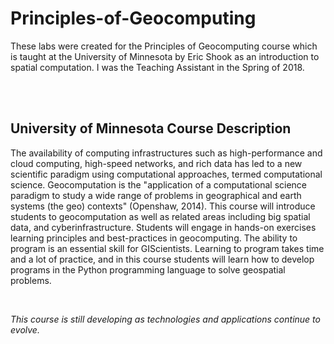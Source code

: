 # Principles-of-Geocomputing

These labs were created for the Principles of Geocomputing course which is taught at the University of Minnesota by Eric Shook as an introduction to spatial computation. I was the Teaching Assistant in the Spring of 2018. 



<br>
<br>


## University of Minnesota Course Description
The availability of computing infrastructures such as high-performance and cloud computing, high-speed networks, and rich data has led to a new scientific paradigm using computational approaches, termed computational science. Geocomputation is the "application of a computational science paradigm to study a wide range of problems in geographical and earth systems (the geo) contexts" (Openshaw, 2014). This course will introduce students to geocomputation as well as related areas including big spatial data, and cyberinfrastructure. Students will engage in hands-on exercises learning principles and best-practices in geocomputing. The ability to program is an essential skill for GIScientists. Learning to program takes time and a lot of practice, and in this course students will learn how to develop programs in the Python programming language to solve geospatial problems.

<br>

<i> This course is still developing as technologies and applications continue to evolve. </i>
